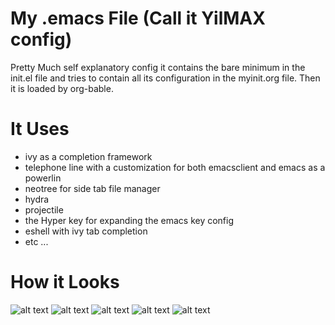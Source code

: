 # My .emacs File (Call it YilMAX config)

Pretty Much self explanatory config it contains the bare minimum in the init.el file and tries to contain all its configuration in the myinit.org file. Then it is loaded by org-bable.

# It Uses
  + ivy as a completion framework
  + telephone line with a customization for both emacsclient and emacs as a powerlin
  + neotree for side tab file manager
  + hydra
  + projectile
  + the Hyper key for expanding the emacs key config
  + eshell with ivy tab completion
  + etc ...

# How it Looks
![alt text](https://github.com/yilkalargaw/yet-another-emacs/blob/master/screenshots/Screenshot_2018-10-07_22-11-01.png)
![alt text](https://github.com/yilkalargaw/yet-another-emacs/blob/master/screenshots/Screenshot_2018-10-07_22-12-08.png)
![alt text](https://github.com/yilkalargaw/yet-another-emacs/blob/master/screenshots/Screenshot_2018-10-07_22-12-38.png)
![alt text](https://github.com/yilkalargaw/yet-another-emacs/blob/master/screenshots/Screenshot_2018-10-07_22-16-06.png)
![alt text](https://github.com/yilkalargaw/yet-another-emacs/blob/master/screenshots/Screenshot_2018-10-07_22-16-43.png)
